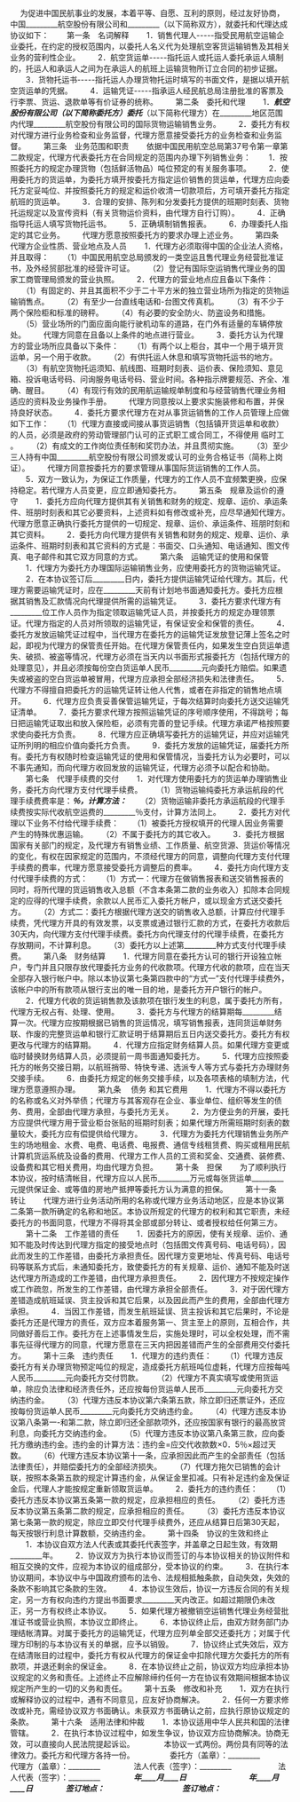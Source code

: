 
 


　  为促进中国民航事业的发展，本着平等、自愿、互利的原则，经过友好协商，中国_________航空股份有限公司和_________（以下简称双方），就委托和代理达成协议如下：
　　第一条　名词解释
　　1．销售代理人-----指受民用航空运输企业委托，在约定的授权范围内，以委托人名义代为处理航空客货运输销售及其相关业务的营利性企业。
　　2．航空货运单-----指托运人或托运人委托承运人填制的，托运人和承运人之间为在承运人的航班上运输货物所订立合同的初步证据。
　　3．货物托运书-----指托运人办理货物托运时填写的书面文件，是据以填开航空货运单的凭据。
　　4．运输凭证-----指承运人经民航总局注册批准的客票及行李票、货运、退款单等有价证券的统称。
　　第二条　委托和代理
　　1．_________航空股份有限公司（以下简称委托方）委托_________（以下简称代理方）在_________地区范围内代理_________航空股份有限公司的国际货物运输销售业务。
　　2．委托方有权对代理方进行业务检查和业务监督，代理方愿意接受委托方的业务检查和业务监督。
　　第三条　业务范围和职责
　　依据中国民用航空总局第37号令第一章第二款规定，代理方代表委托方在合同规定的范围内办理下列销售业务：
　　1．按照委托方的规定办理货物（包括鲜活物品）吨位预定的有关服务事项。
　　2．使用委托方的货运单，为委托方填开按委托方指定运价销售的货运单，代理方应向委托方定妥吨位、并按照委托方的规定和运价收清一切款项后，方可填开委托方指定航班的货运单。
　　3．合理的安排、陈列和分发委托方提供的班期时刻表、货物托运规定以及宣传资料（有关货物运价资料，由代理方自行订购）。
　　4．正确指导托运人填写货物托运书。
　　5．正确填制销售报表。
　　6．办理委托人指定的其它业务。
　　代理方愿意按照委托方的要求办理上述业务。
　　第四条　代理方企业性质、营业地点及人员
　　1．代理方必须取得中国的企业法人资格，并且取得：
　　（1）中国民用航空总局颁发的一类空运且售代理业务经营批准证书，及外经贸部批准的经营许可证。
　　（2）登记有国际空运销售代理业务的国家工商管理局颁发的营业执照。
　　2．代理方的营业地点应且备以下条件：
　　（1）有固定的、并且其面积不少于二十平方米的独立营业场所为指定的货物运输销售点。
　　（2）有至少一台直线电话和-台图文传真机。
　　（3）有不少于两个保险柜和标准的磅秤。
　　（4）有必要的安全防火、防盗设务和措施。
　　（5）营业场所的门面应面向能行驶机动车的道路，在门外有适量的车辆停放处。
　　代理方同意在且备以上条件的地点进行营业。
　　3．委托方认为代理方的营业场所应具备以下条件：
　　（1）有两个以上柜台，其中一个用于填开货运单，另一个用于收款。
　　（2）有供托运人休息和填写货物托运书的地方。
　　（3）有航空货物托运须知、航线图、班期时刻表、运价表、保险须知、意见箱、投诉电话号码、问询服务电话号码、营业时间。各种指示牌要规范、齐全、准确、醒目。
　　（4）有现行有效的民用航运输规单制度和与经营销售代理业务相适应的资料及业务操作手册。
　　代理方同意按以上要求实施装修和布置，并保持良好状态。
　　4．委托方要求代理方在对从事货运销售的工作人员管理上应做如下工作：
　　（1）代理方直接或间接从事货运销售（包括镇开货运单和收款）的人员，必须是政府的劳动管理部门认可的正式职工或合同工，不得使用
临时工
。
　　（2）有成文的工作岗位责任制和奖罚办法，并且贯彻实施。
　　（3）至少三人持有中国_________航空股份有限公司颁发或认可的业务合格证书（简称上岗证）。
　　代理方同意按委托方的要求管理从事国际货运销售的工作人员。
　　5．双方一致认为，为保证工作质量，代理方的工作人员不宜频繁更换，应保持稳定。若代理方人员变更，应立即通知委托方。
　　第五条　规章及运价的遵守
　　1．委托方应向代理方提供其有关销售和财务的规定、规章、运价、承运条件、班朋时刻表和其它必要资料，上述资料如有修改或补充，应尽早通知代理方。代理方愿意正确执行委托方提供的一切规定、规章、运价、承运条件、班朋时刻和其它资料。
　　2．委托方向代理方提供有关销售和财务的规定、规章、运价、承运条件、班期时刻表和其它资料的方式是：书面交、口头通知、电话通知、图文传真、电子邮件和其它双方同意的方式。
　　第六条　运输凭证的使用和保管
　　1．代理方为委托方办理国际运输销售业务，应使用委托方的货物运输凭证。
　　2．在本协议签订后_________日内，委托方提供运输凭证给代理方。其后，代理方需要运输凭证时，应在_________天前有计划地书面通知委托方。委托方应根据其销售及汇款情况向代理提供所需的运输凭证。
　　3．委托方要求代理方有_________位工作人员作为指定领取运输凭证人员，并按委托方的规定办理领票证。代理方指定的人员对所领取的运输凭证，有保证安全和保管的责任。
　　4．委托方发放运输凭证过程中，当代理方在委托方的运输凭证发放登记薄上签名之时起，即视为代理方的保管责任开始。在代理方保管责任内，如果发生空白货运单遗失、破损、被盗等情况，代理方必须在当天内以书面形式报委托方（包括代理方的处理意见），并且必须按每份空白货运单人民币_________元向委托方赔偿。如果遗失或被盗的空白货运单被冒用，代理方应承担全部经济损失和法律责任。
　　5．代理方不得擅自把委托方的运输凭证转让他人代售，或者在非指定的销售地点填开。
　　6．代理方应负责妥善保管运输凭证，于每次结算时向委托方送交运输凭证清单。
　　7．委托方要求代理方按照运输凭证的序号顺序使用，不得跳号；每日把运输凭证取出和放入保险柜，必须有完善的登记手续。代理方承诺严格按照要求使向委托方负责。
　　8．代理方应正确填写委托方的运输凭证，并应对运输凭证所列明的相应价值向委托方负责。
　　9．委托方发放的运输凭证，届委托方所有。委托方有权随时检查运输凭证的使用和保管情况，当委托方认为必要时，可以不事先通知，而向代理方收回发放的运输凭证，代理方必须予以配合和协助。
　　第七条　代理手续费的交付
　　1．对代理方使用委托方的货运单办理销售业务，委托方向代理方支付代理手续费。
　　（1）货物运输纯委托方承运航段的代理手续费费率是：_________％，计算方法：_________
　　（2）货物运输非委托方承运航段的代理手续费按实际代收航空运费的_________％支付，计算方法同上。
　　2．委托方对代理以下业务不付给代理手续费：
　　（1）被委托方授权填开的代理人因业务需要产生的特殊优惠运输。
　　（2）不属于委托方的其它收入。
　　3．委托方根据国家有关部门的规定，及代理方有销售业绩、工作质量、航空货源、货运价等情况的变化，有权在因家规定的范围内，不须经代理方的同意，调整向代理方支付代理手续费的费率，代理方愿意接受委托方调整后的费率。
　　4．委托方向代理方支付代理手续费的方式：
　　（1）方式一：代理方在做销售报表和送交销售报表的同时，将所代理的货运销售收入总额（不含本条第二款的业务收入）扣除本合同规定的应得的代理手续费，余款以人民币汇入委托方帐户，或以现金方式送交委托方。
　　（2）方式二：委托方根据代理方送交的销售收入总额，计算应付代理手续费，凭代理方开具的有效发票，以支票或通过银行汇款的方式，在委托方收款后30天内，向代理方支付代理手续费。委托方向代理支付的代理手续费，在委托方存放期间，不计算利息。
　　（3）委托方以上述第_________种方式支付代理手续费。
　　第八条　财务结算
　　1．代理方同意在委托方认可的银行开设独立帐户，专门并且只限存放代理委托方业务的代收款项。代理方代收的款项，应在当天全部存入银行帐户中。除以本协议第七条第四款中的“方式一”支付代理手续费外，该帐户中的所有款项从银行支出的唯一目的地，是委托方开户银行的帐户。
　　2．代理方代收的货运销售款及该款项在银行发生的利息，属于委托方所有，代理方无权占有、处理、使用。
　　3．委托方与代理方的结算期每_________结算一次。代理方应按期根据已销售的货运情况，填写销售报表，连同货运单财务联、作废的完整货运单和银行汇款证明于结算期后五日内送交委托方。委托方有权更改与代理方的结算期。
　　4．代理方应指定财务结算人员。如果代理方变更或临时替换财务结算人员，必须提前一周书面通知委托方。
　　5．代理方应按照委托方的帐务交接日期，以航班捎带、特快专递、选派专人等方式与委托方办理财务交接手续。
　　6．由委托方规定的帐务交接手续，以及各项表格的填制方法，代理方愿意遵照办理。
　　第九条　
债务
和其它费用
　　1．代理方不得以委托方的名称或名义对外举债；代理方与其客观存在企业、事业单位、组织等发生的债务、费用，全部由代理方承担，与委托方无关。
　　2．为方便业务的开展，委托方应提供代理方用于营业柜台张贴的班期时刻表；如果代理方所需班期时刻表的数量较大，委托方应有偿提供给代理方。
　　3．代理方为委托方代理销售业务所产生的场地租金、水费、电费、电话费、电报费、通信专线租赁费、购买或租用民航计算机货运系统及设备的费用、代理方工作人员的工资和奖金、交通费、装修费、设备费和其它相关费用，均由代理方负担。
　　第十条　担保
　　为了顺利执行本协议，按时结清帐目，代理方应以人民币_________万元或每张货运单_________元提供保证金、或等值的房地产抵押等委托方认为满意的担保。
　　第十一条　转让
　　代理方进行业务活动所用的名称或代理方业务活动地区，应是本协议第二条第一款所确定的名称和地区。本协议所规定的代理方的权利和其它职责，未经委托方的书面同意，代理方不得将其全部或部分转让、或者授权给任何第三方。
　　第十二条　工作差错的责任
　　1．因委托方的原因，使有关规章、运价、通知不能及时传达到代理方指定的接受地点时（包括图文传真号码、电话号码），因此而发生的工作差错，由委托方承担责任。因代理方变更地址、传真号码、电话号码等联系方式后，未通知委托方，致使委托方的有关规章、运价、通知不能及时送达代理方所造成的工作差错，由代理方承担责任。
　　2．因代理方不按规定操作或工作疏忽，所发生的工作差错，由代理方承担全部责任。
　　3．对于因代理方差错造成航班延误、货主投诉和其它后果，以及因此而产生的费用，全部由代理方承担。
　　4．当因工作差错，而发生航班延误、货主投诉和其它后果时，不论是委托方还是代理方的责任，双方应本着服务第一、货主至上的原则，互相合作，共同做好善后工作。委托方在上述事情发生后，实施处理时，可以全权处理，而不需事先征得代理方的同意，代理方愿意在三天内把因差错而产生的全部费用交付委托方。
　　第十三条　违约责任
　　1．代理方的违约责任：
　　（1）代理方违反委托方有关办理货物预定吨位的规定，造成委托方航班吨位虚耗，代理方应按每吨人民币_________元向委托方交付罚款。
　　（2）代理方不真实填写或使用货运单，除应负法律和经济责任外，还应按每份货运单人民币_________元向委托方交纳违约金。
　　（3）代理方违反本协议第六条第五款，除立即归还票证外，还应按每份货运单人民币_________元向委托方交纳违约金。
　　（4）代理方违反本协议第八条第一-和第二款，除立即归还全部款项外，还应按国家有银行的最高放贷利息，向委托方交纳违约金。
　　（5）代理方违反本协议第八条第三款，应向委托方缴纳违约金。违约金的计算方法：违约金=应交代收款数×0．5％×超过天数。
　　（6）代理方违反本协议第十一条，应承担因此而产生的全部责任（包括法律责任），并赔偿委托方的全部经济损失。
　　（7）代理方拖欠已销售的会计联，按照本条第五款的规定计算违约金，从保证金里扣减。只有补足违约金及保证金后，代理人才能按规定重新领取货运单。
　　2．委托方的违约责任：
　　（1）委托方违反本协议第五条第一款的规定，应承担相应的责任。
　　（2）委托方违反本协议第五条第二款的规定，应承担相应的责任。
　　（3）委托方违反本协议第七条第一款的规定，除应立即交付代理手续费外，还应从结算日后第30天起，每天按银行利息计算数额，交纳违约金。
　　第十四条　协议的生效和终止
　　1．本协议自双方法人代表或其委托代表签字，并盖章之日起生效，有效期_________年。
　　2．协议双方为执行本协议而签订的与本协议相关的协议附件和相互交换的文件，应视为本协议的组成部分，受本协议的约束。
　　3．在执行本协议期间，本协议中与中国政府颁布的法令、法规相抵触条款，自动失效，失效的条款不影响其它条款的生效。
　　4．本协议生效后，协议一方违反合同的有关规定，另一方有权向违约方提出书面要求_________天内改正。如超过期限仍未改正，另一方有权终止本协议。
　　5．如果代理方被撤销空运销售代理业务经营批准证书或营业执照，本协议立即终止。
　　6．本协议终止后，由双方财务部门办理结帐清算。对属于委托方的运输凭证，代理方应列单全部交还委托方；对属于代理方印制的与本协议有关的单据，应予以销毁。
　　7．协议终止式失效后，双方在结清账目的过程中，委托方有权从代理方的保证金中扣除代理方欠委托方的所有款项，并退还剩余的保证金。
　　8．在本协议终止之前，协议双方均应承担本协议规定的义务和责任。上述终止不应解除缔约任何一方在协议有效期间根据本协议规定所产生的一切的义务和责任。
　　第十五条　修改和补充
　　1．双方在执行或解释协议的过程中，遇有不同意见，应友好协商解决。
　　2．任何一方要求修改或补充，需经协议双方书面确认。未获双方书面确认之前，应执行原协议规定的条款。
　　第十六条　适用法律和仲裁
　　1．本协议适用中华人民共和国的法律管辖。
　　2．在执行本协议过程中，如发生争议，协议双方应协商解决。协商无效，可以直接向人民法院提起诉讼。　　
　　本协议一式两份。两份具有同等的法律效力。委托方和代理方各持一份。
　　
　　委托方（盖章）：_________　　　　　　　代理方（盖章）：_________　　
　　法人代表（签字）：_________　　　　　　法人代表（签字）：_________　　 
　　_________年____月____日　　　　　　　　_________年____月____日　　
　　签订地点：_________　　　　　　　　　　签订地点：_________
 


 

 
 
 
 
 
  


  
 

  


  


  
 
 
 
 

